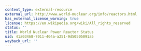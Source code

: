 ```yaml
---
content_type: external-resource
external_url: http://www.world-nuclear.org/info/reactors.html
has_external_license_warning: true
license: https://en.wikipedia.org/wiki/All_rights_reserved
status: ''
title: World Nuclear Power Reactor Status
uid: 41a03468-7011-404a-a251-9d50505091a5
wayback_url: ''
---
```

